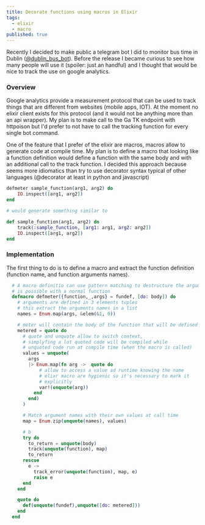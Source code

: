 ```yaml
---
title: Decorate functions using macros in Elixir
tags:
  - elixir
  - macro
published: true
---
```

Recently I decided to make public a telegram bot I did to monitor bus time in Dublin ([@dublin_bus_bot](https://telegram.me/dublin_bus_bot)). Before the release I became curious to see how many people will use it (spoiler: just an handful) and I thought that would be nice to track the use on google analytics.

### Overview

Google analytics provide a measurement protocol that can be used to track things that are different from websites (mobile apps, IOT). At the moment no elixir client exists for this protocol (and it would not be anything more than an api wrapper). My plan is to make call to the Ga TK endpoint with httpoison but I'd prefer to not have to call the tracking function for every single bot command.

One of the feature that I prefer of the elixir are macros, macros allow to generate code at compile time. My plan is to define a macro that looking like a function definition would define a function with the same body and with an additional call to the track function. I decided this approach because seems more idiomatics than try to use decorator syntax typical of other languages (@decorator at least in python and javascript)
``` elixir
defmeter sample_function(arg1, arg2) do
    IO.inspect([arg1, arg2])
end

# would generate something similar to

def sample_function(arg1, arg2) do
    track(:sample_function, [arg1: arg1, arg2: arg2])
    IO.inspect([arg1, arg2])
end

```

### Implementation

The first thing to do is to define a macro and extract the function definition (function name, and function arguments names).

``` elixir
  # A macro definitio can use pattern matching to destructure the arguments as
  # is possible with a normal function
  defmacro defmeter({function,_,args} = fundef, [do: body]) do
    # arguments are defined in 3 elements tuples
    # this extract the arguments names in a list
    names = Enum.map(args, &elem(&1, 0))

    # meter will contain the body of the function that will be defined by the macro
    metered = quote do
      # quote and unquote allow to switch context,
      # simplyfing a lot quoted code will be compiled while
      # unquoted code run at compile time (when the macro is called)
      values = unquote(
        args
        |> Enum.map(fn arg ->  quote do
            # allow to access a value ad runtime knowing the name
            # elixr macro are hygienic so it's necessary to mark it
            # explicitly
            var!(unquote(arg))
          end
        end)
      )

      # Match argument names with their own values at call time
      map = Enum.zip(unquote(names), values)

      # b
      try do
        to_return = unquote(body)
        track(unquote(function), map)
        to_return
      rescue
        e ->
          track_error(unquote(function), map, e)
          raise e
      end
    end

    quote do
      def(unquote(fundef),unquote([do: metered]))
    end
  end
```
